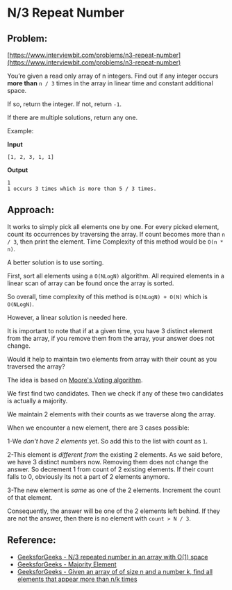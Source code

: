 # N/3 Repeat Number

## Problem:
[https://www.interviewbit.com/problems/n3-repeat-number](https://www.interviewbit.com/problems/n3-repeat-number)

You’re given a read only array of n integers. Find out if any integer occurs **more than** `n / 3` times in the array in linear time and constant additional space.

If so, return the integer. If not, return `-1`.

If there are multiple solutions, return any one.

Example:

**Input**
```
[1, 2, 3, 1, 1]
```

**Output**
```
1
1 occurs 3 times which is more than 5 / 3 times.
```

## Approach:

It works to simply pick all elements one by one. For every picked element, count its occurrences by traversing the array. 
If count becomes more than `n / 3`, then print the element. Time Complexity of this method would be `O(n * n)`.

A better solution is to use sorting.

First, sort all elements using a `O(NLogN)` algorithm. All required elements in a linear scan of array can be found once the array is sorted.

So overall, time complexity of this method is `O(NLogN) + O(N)` which is `O(NLogN)`.

However, a linear solution is needed here.

It is important to note that if at a given time, you have 3 distinct element from the array, if you remove them from the array, your answer does not change.

Would it help to maintain two elements from array with their count as you traversed the array?

The idea is based on [Moore's Voting algorithm](https://www.geeksforgeeks.org/majority-element).

We first find two candidates. Then we check if any of these two candidates is actually a majority.

We maintain 2 elements with their counts as we traverse along the array.

When we encounter a new element, there are 3 cases possible:

1-We *don't have 2 elements* yet. So add this to the list with count as `1`.

2-This element is *different from* the existing 2 elements. As we said before, we have 3 distinct numbers now. Removing them does not change the answer. So decrement 1 from count of 2 existing elements. If their count falls to 0, obviously its not a part of 2 elements anymore.

3-The new element is *same* as one of the 2 elements. Increment the count of that element.

Consequently, the answer will be one of the 2 elements left behind. If they are not the answer, then there is no element with `count > N / 3`.

## Reference:
* [GeeksforGeeks - N/3 repeated number in an array with O(1) space](https://www.geeksforgeeks.org/n3-repeated-number-array-o1-space)
* [GeeksforGeeks - Majority Element](https://www.geeksforgeeks.org/majority-element)
* [GeeksforGeeks - Given an array of of size n and a number k, find all elements that appear more than n/k times](https://www.geeksforgeeks.org/given-an-array-of-of-size-n-finds-all-the-elements-that-appear-more-than-nk-times)
